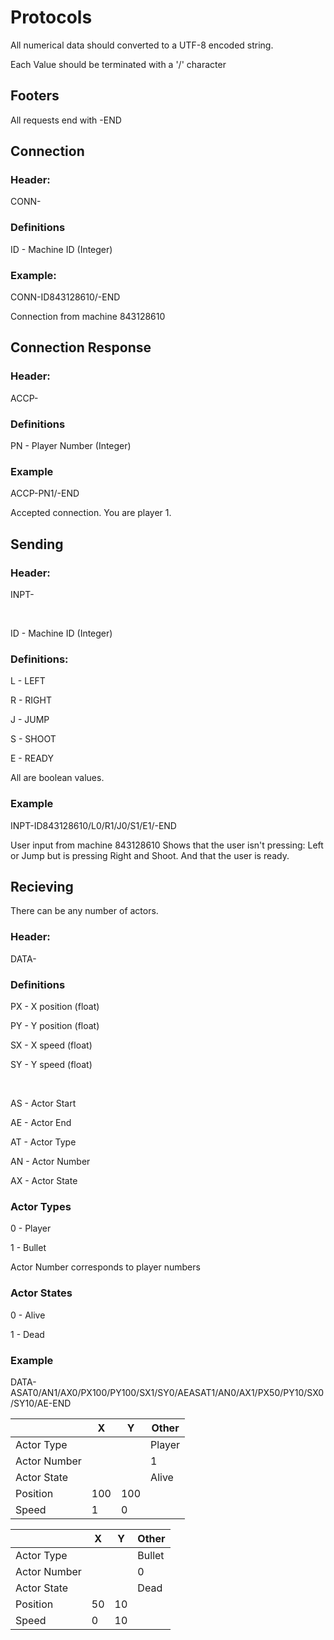 # Protocols

All numerical data should converted to a UTF-8 encoded string.

Each Value should be terminated with a '/' character

## Footers
All requests end with -END


## Connection

### Header: 
CONN-

### Definitions
ID - Machine ID (Integer)

### Example:
CONN-ID843128610/-END

Connection from machine 843128610

## Connection Response

### Header:
ACCP-

### Definitions
PN - Player Number (Integer)

### Example
ACCP-PN1/-END

Accepted connection. You are player 1.

## Sending

### Header: 
INPT-

<br>

ID - Machine ID (Integer)


### Definitions:

L - LEFT

R - RIGHT

J - JUMP

S - SHOOT

E - READY

All are boolean values.


### Example

INPT-ID843128610/L0/R1/J0/S1/E1/-END

User input from machine 843128610
Shows that the user isn't pressing: Left or Jump but is pressing Right and Shoot. And that the user is ready.

## Recieving

There can be any number of actors.

### Header:
DATA-


### Definitions
PX - X position (float)

PY - Y position (float)

SX - X speed (float)

SY - Y speed (float)

<br>

AS - Actor Start

AE - Actor End

AT - Actor Type

AN - Actor Number

AX - Actor State

### Actor Types
0 - Player

1 - Bullet

Actor Number corresponds to player numbers

### Actor States

0 - Alive

1 - Dead

### Example

DATA-ASAT0/AN1/AX0/PX100/PY100/SX1/SY0/AEASAT1/AN0/AX1/PX50/PY10/SX0/SY10/AE-END

|              | X   | Y   | Other  |
|--------------|-----|-----|--------|
| Actor Type   |     |     | Player |
| Actor Number |     |     | 1 |
| Actor State |     |     | Alive |
| Position     | 100 | 100 |        |
| Speed        | 1   | 0   |        |

|              | X  | Y  | Other  |
|--------------|----|----|--------|
| Actor Type   |    |    | Bullet |
| Actor Number |    |    | 0      |
| Actor State |     |     | Dead |
| Position     | 50 | 10 |        |
| Speed        | 0  | 10 |        |
